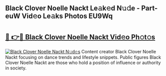 ## Black Clover Noelle Nackt Le𝚊k𝚎d N𝚞𝚍e - Part-euW Vid𝚎o Le𝚊ks Photos EU9Wq

# <h2><a href="http://fb89n9l.evod.top/?m=Black+Clover+Noelle+Nackt">🔗 👉🔴 Black Clover Noelle Nackt Vid𝚎o Ph𝚘t𝚘s</a></h2>

[![Black Clover Noelle Nackt N𝚞d𝚎s](https://i.imgur.com/8V9OHl7.gif)](http://fb89n9l.evod.top/?m=Black+Clover+Noelle+Nackt)
Content creator Black Clover Noelle Nackt focusing on dance trends and lifestyle snippets. Public figures Black Clover Noelle Nackt are those who hold a position of influence or authority in society. 
